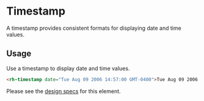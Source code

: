 # Timestamp
A timestamp provides consistent formats for displaying date and time values.

## Usage
Use a timestamp to display date and time values.

```html
<rh-timestamp date="Tue Aug 09 2006 14:57:00 GMT-0400">Tue Aug 09 2006 14:57:00 GMT-0400</rh-timestamp>
```

Please see the [design specs][spec] for this element.

[spec]: https://ux.redhat.com/elements/timestamp/
